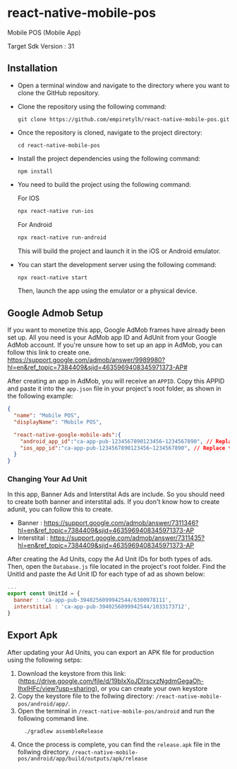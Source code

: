 # react-native-mobile-pos
Mobile POS (Mobile App)

Target Sdk Version : 31
## Installation

- Open a terminal window and navigate to the directory where you want to clone the GitHub repository.

- Clone the repository using the following command:
  ```
  git clone https://github.com/empiretylh/react-native-mobile-pos.git
  ```

- Once the repository is cloned, navigate to the project directory:
  ```
  cd react-native-mobile-pos
  ```
- Install the project dependencies using the following command:
  ```
  npm install
  ```
- You need to build the project using the following command:
 
  For IOS
  ```bash
  npx react-native run-ios
  ```
  For Android
  ```bash
  npx react-native run-android
  ```
  This will build the project and launch it in the iOS or Android emulator.

- You can start the development server using the following command:
  ```bash
  npx react-native start
  ```
  Then, launch the app using the emulator or a physical device.
  
## Google Admob Setup
  If you want to monetize this app, Google AdMob frames have already been set up. All you need is your AdMob app ID and AdUnit from your Google AdMob account. If you're unsure how to set up an app in AdMob, you can follow this link to create one.
https://support.google.com/admob/answer/9989980?hl=en&ref_topic=7384409&sjid=4635969408345971373-AP#

  After creating an app in AdMob, you will receive an ``APPID``. Copy this APPID and paste it into the ``app.json`` file in your project's root folder, as shown in the following example:
```json
{
  "name": "Mobile POS",
  "displayName": "Mobile POS",

  "react-native-google-mobile-ads":{
    "android_app_id":"ca-app-pub-1234567890123456~1234567890", // Replace the APPID Here
    "ios_app_id":"ca-app-pub-1234567890123456~1234567890", // Replace the APPID Here
  }
}

```
### Changing Your Ad Unit
  In this app, Banner Ads and Interstital Ads are include. So you should need to create both banner and interstital ads. If you don't know how to create adunit, you can follow this to create.

  - Banner : https://support.google.com/admob/answer/7311346?hl=en&ref_topic=7384409&sjid=4635969408345971373-AP
  - Interstital : https://support.google.com/admob/answer/7311435?hl=en&ref_topic=7384409&sjid=4635969408345971373-AP

  After creating the Ad Units, copy the Ad Unit IDs for both types of ads. Then, open the ``Database.js`` file located in the project's root folder. Find the UnitId and paste the Ad Unit ID for each type of ad as shown below:

```javascript
...
export const UnitId = {
  banner : 'ca-app-pub-3940256099942544/6300978111',
  interstitial : 'ca-app-pub-3940256099942544/1033173712',
}
```
## Export Apk
 After updating your Ad Units, you can export an APK file for production using the following setps:
 1. Download the keystore from this link: (https://drive.google.com/file/d/19bIxXoJDlrscxzNgdmGegaOh-IhxIHFc/view?usp=sharing), or you can create your own keystore
 2. Copy the keystore file to the follwing directory: ``/react-native-mobile-pos/android/app/``.
 3. Open the terminal in ``/react-native-mobile-pos/android`` and run the following command line.
     ```
       ./gradlew assembleRelease
     ```
 4. Once the process is complete, you can find the ``release.apk`` file in the follwing directory.
     ```/react-native-mobile-pos/android/app/build/outputs/apk/release```
